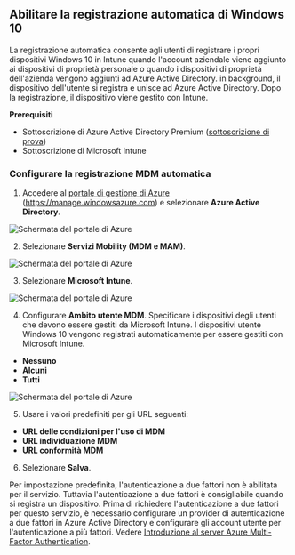 ## <a name="enable-windows-10-automatic-enrollment"></a>Abilitare la registrazione automatica di Windows 10

La registrazione automatica consente agli utenti di registrare i propri dispositivi Windows 10 in Intune quando l'account aziendale viene aggiunto ai dispositivi di proprietà personale o quando i dispositivi di proprietà dell'azienda vengono aggiunti ad Azure Active Directory. in background, il dispositivo dell'utente si registra e unisce ad Azure Active Directory. Dopo la registrazione, il dispositivo viene gestito con Intune.

**Prerequisiti**
- Sottoscrizione di Azure Active Directory Premium ([sottoscrizione di prova](http://go.microsoft.com/fwlink/?LinkID=816845))
- Sottoscrizione di Microsoft Intune


### <a name="configure-automatic-mdm-enrollment"></a>Configurare la registrazione MDM automatica

1. Accedere al [portale di gestione di Azure](https://portal.azure.com) (https://manage.windowsazure.com) e selezionare **Azure Active Directory**.

  ![Schermata del portale di Azure](../media/auto-enroll-azure-main.png)

2. Selezionare **Servizi Mobility (MDM e MAM)**.

  ![Schermata del portale di Azure](../media/auto-enroll-mdm.png)

3. Selezionare **Microsoft Intune**.

  ![Schermata del portale di Azure](../media/auto-enroll-intune.png)

4. Configurare **Ambito utente MDM**. Specificare i dispositivi degli utenti che devono essere gestiti da Microsoft Intune. I dispositivi utente Windows 10 vengono registrati automaticamente per essere gestiti con Microsoft Intune.

  - **Nessuno**
  - **Alcuni**
  - **Tutti**

 ![Schermata del portale di Azure](../media/auto-enroll-scope.png)

5. Usare i valori predefiniti per gli URL seguenti:
  - **URL delle condizioni per l'uso di MDM**
  - **URL individuazione MDM**
  - **URL conformità MDM**

6. Selezionare **Salva**.

Per impostazione predefinita, l'autenticazione a due fattori non è abilitata per il servizio. Tuttavia l'autenticazione a due fattori è consigliabile quando si registra un dispositivo. Prima di richiedere l'autenticazione a due fattori per questo servizio, è necessario configurare un provider di autenticazione a due fattori in Azure Active Directory e configurare gli account utente per l'autenticazione a più fattori. Vedere [Introduzione al server Azure Multi-Factor Authentication](https://docs.microsoft.com/azure/multi-factor-authentication/multi-factor-authentication-get-started-cloud).
